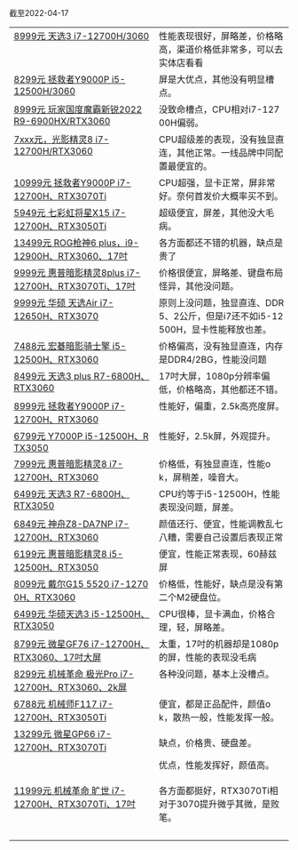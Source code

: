 截至2022-04-17

<table>
<tr>
<tr><td valign="top" colspan="1" rowspan="1"><a target="_blank" href="http://mp.weixin.qq.com/s?__biz=MzA5MzcxNjQwNw==&amp;mid=2649891873&amp;idx=1&amp;sn=9a9a75a00382bc75d14410a3f4d5c432&amp;chksm=885f2ef9bf28a7ef705ca7fb48e0f85420b42c30fff92cec20b690ebf63768227a3c41b994ab&amp;scene=21#wechat_redirect" textvalue="8999元 天选3 i7-12700H/3060" linktype="text" imgurl="" imgdata="null" data-itemshowtype="0" tab="innerlink" data-linktype="2" wah-hotarea="click" hasload="1">8999元 天选3 i7-12700H/3060</a><br></td><td valign="top" colspan="1" rowspan="1" style="word-break: break-all;">性能表现很好，屏略差，价格略高，渠道价格低非常多，可以去实体店看看<br></td></tr><tr><td valign="top" colspan="1" rowspan="1"><a target="_blank" href="http://mp.weixin.qq.com/s?__biz=MzA5MzcxNjQwNw==&amp;mid=2649891803&amp;idx=1&amp;sn=a49c3aa30f322424516b74e08373829c&amp;chksm=885f2903bf28a0156f1b165c1e5f4e3cf6943ba4da3dcbae971ae443ae9de110b3bea7996ffc&amp;scene=21#wechat_redirect" textvalue="8299元 拯救者Y9000P i5-12500H/3060" linktype="text" imgurl="" imgdata="null" data-itemshowtype="0" tab="innerlink" data-linktype="2" wah-hotarea="click" hasload="1">8299元 拯救者Y9000P i5-12500H/3060</a><br></td><td valign="top" colspan="1" rowspan="1" style="word-break: break-all;">屏是大优点，其他没有明显槽点。<br></td></tr><tr><td valign="top" colspan="1" rowspan="1"><a target="_blank" href="http://mp.weixin.qq.com/s?__biz=MzA5MzcxNjQwNw==&amp;mid=2649891748&amp;idx=1&amp;sn=a3f2d9c427a8e0d87fd4d5ffb19aa0e8&amp;chksm=885f297cbf28a06aef37b34a1b2fd9273d897373f0b31a0ee41af2c01a22c933ade12ba93073&amp;scene=21#wechat_redirect" textvalue="8999元 玩家国度魔霸新锐2022 R9-6900HX/RTX3060" linktype="text" imgurl="" imgdata="null" data-itemshowtype="0" tab="innerlink" data-linktype="2" wah-hotarea="click" hasload="1">8999元 玩家国度魔霸新锐2022 R9-6900HX/RTX3060</a><br></td><td valign="top" colspan="1" rowspan="1" style="word-break: break-all;">没致命槽点，CPU相对i7-12700H偏弱。<br></td></tr><tr><td valign="top" colspan="1" rowspan="1"><a target="_blank" href="http://mp.weixin.qq.com/s?__biz=MzA5MzcxNjQwNw==&amp;mid=2649891655&amp;idx=1&amp;sn=b25d1dc27ae555a78e3cf2f1cc97ba92&amp;chksm=885f299fbf28a08916b08ed79d9d6ec14588123239da3603af2f73bdc5c571e95a04e415f8e9&amp;scene=21#wechat_redirect" textvalue="7xxx元，光影精灵8 i7-12700H/RTX3060" linktype="text" imgurl="" imgdata="null" data-itemshowtype="0" tab="innerlink" data-linktype="2" wah-hotarea="click" hasload="1">7xxx元，光影精灵8 i7-12700H/RTX3060</a><br></td><td valign="top" colspan="1" rowspan="1" style="word-break: break-all;">CPU超级差的表现，没有独显直连，其他正常。一线品牌中同配置最便宜的。<br></td></tr><tr><td valign="top" colspan="1" rowspan="1"><a target="_blank" href="http://mp.weixin.qq.com/s?__biz=MzA5MzcxNjQwNw==&amp;mid=2649891585&amp;idx=1&amp;sn=c147905e819d51136d86e8c3331c844f&amp;chksm=885f29d9bf28a0cf2a0afc0a79f1b01038b1065fd3139d75d07845d9981612642d06b9f0111b&amp;scene=21#wechat_redirect" textvalue="10999元 拯救者Y9000P i7-12700H、RTX3070Ti" linktype="text" imgurl="" imgdata="null" data-itemshowtype="0" tab="innerlink" data-linktype="2" wah-hotarea="click" hasload="1">10999元 拯救者Y9000P i7-12700H、RTX3070Ti</a><br></td><td valign="top" colspan="1" rowspan="1" style="word-break: break-all;">CPU超强，显卡正常，屏非常好。奈何首发价大概率买不到。<br></td></tr><tr><td valign="top" colspan="1" rowspan="1"><a target="_blank" href="http://mp.weixin.qq.com/s?__biz=MzA5MzcxNjQwNw==&amp;mid=2649891454&amp;idx=1&amp;sn=2b1646e57a9f36f3d81ba27a8ffe1b5c&amp;chksm=885f28a6bf28a1b04c6b98f891d6f563ed53bbc3429df7e5cf52fbda307bafc489271061a7b2&amp;scene=21#wechat_redirect" textvalue="5949元 七彩虹将星X15 i7-12700H、RTX3050Ti" linktype="text" imgurl="" imgdata="null" data-itemshowtype="0" tab="innerlink" data-linktype="2" wah-hotarea="click" hasload="1">5949元 七彩虹将星X15 i7-12700H、RTX3050Ti</a><br></td><td valign="top" colspan="1" rowspan="1" style="word-break: break-all;">超级便宜，屏差，其他没大毛病。<br></td></tr><tr><td valign="top" colspan="1" rowspan="1"><a target="_blank" href="http://mp.weixin.qq.com/s?__biz=MzA5MzcxNjQwNw==&amp;mid=2649891347&amp;idx=1&amp;sn=3dd2264b0a68ca4cedc679b3c9195439&amp;chksm=885f28cbbf28a1dd880bbd5c612bc2f4a0ddc0f548e551c2c2cfac21b150787f53ada952899b&amp;scene=21#wechat_redirect" textvalue="13499元 ROG枪神6 plus，i9-12900H、RTX3060、17吋" linktype="text" imgurl="" imgdata="null" data-itemshowtype="0" tab="innerlink" data-linktype="2" wah-hotarea="click" hasload="1">13499元 ROG枪神6 plus，i9-12900H、RTX3060、17吋</a><br></td><td valign="top" colspan="1" rowspan="1" style="word-break: break-all;">各方面都还不错的机器，缺点是贵了<br></td></tr><tr><td valign="top" colspan="1" rowspan="1"><a target="_blank" href="http://mp.weixin.qq.com/s?__biz=MzA5MzcxNjQwNw==&amp;mid=2649891281&amp;idx=1&amp;sn=f95cfd3cd67cda26a315ffb5e6161c6a&amp;chksm=885f2b09bf28a21fce551e904dbb4a62be53df42da55c57b3c41cbc079c2a74585c92fb317de&amp;scene=21#wechat_redirect" textvalue="9999元 惠普暗影精灵8plus i7-12700H、RTX3070Ti、17吋" linktype="text" imgurl="" imgdata="null" data-itemshowtype="0" tab="innerlink" data-linktype="2" wah-hotarea="click" hasload="1">9999元 惠普暗影精灵8plus i7-12700H、RTX3070Ti、17吋</a><br></td><td valign="top" colspan="1" rowspan="1" style="word-break: break-all;">价格很便宜，屏略差、键盘布局怪异，其他没问题。<br></td></tr><tr><td valign="top" colspan="1" rowspan="1"><a target="_blank" href="http://mp.weixin.qq.com/s?__biz=MzA5MzcxNjQwNw==&amp;mid=2649891120&amp;idx=1&amp;sn=003fef9269f31b62a703dada21d905e6&amp;chksm=885f2be8bf28a2fe6dada1b9be99a82ebfe8a2cd257c5126e465b41a568f23221b213ee1b510&amp;scene=21#wechat_redirect" textvalue="9999元 华硕 天选Air i7-12650H、RTX3070" linktype="text" imgurl="" imgdata="null" data-itemshowtype="0" tab="innerlink" data-linktype="2" wah-hotarea="click" hasload="1">9999元 华硕 天选Air i7-12650H、RTX3070</a><br></td><td valign="top" colspan="1" rowspan="1" style="word-break: break-all;">原则上没问题，独显直连、DDR5、2公斤，但是i7还不如i5-12500H，显卡性能释放也差。<br></td></tr><tr><td valign="top" colspan="1" rowspan="1"><a target="_blank" href="http://mp.weixin.qq.com/s?__biz=MzA5MzcxNjQwNw==&amp;mid=2649890893&amp;idx=1&amp;sn=22ab054ede761bd8b568886ace5d4bd9&amp;chksm=885f2a95bf28a383fd60087f56526a114b7d6b3b336bd5e83a4d70d7f001e4ad80a7edd09208&amp;scene=21#wechat_redirect" textvalue="7488元 宏碁暗影骑士擎 i5-12500H、RTX3060" linktype="text" imgurl="" imgdata="null" data-itemshowtype="0" tab="innerlink" data-linktype="2" wah-hotarea="click" hasload="1">7488元 宏碁暗影骑士擎 i5-12500H、RTX3060</a><br></td><td valign="top" colspan="1" rowspan="1" style="word-break: break-all;">价格偏高，没有独显直连，内存是DDR4/2BG，性能没问题<br></td></tr><tr><td valign="top" colspan="1" rowspan="1" style="word-break: break-all;"><a target="_blank" href="http://mp.weixin.qq.com/s?__biz=MzA5MzcxNjQwNw==&amp;mid=2649890828&amp;idx=1&amp;sn=26e61b209b3324309c159bdc800b50a7&amp;chksm=885f2ad4bf28a3c2bd551dc7878b9b7403f49750724982b301f217485e35b974c8509f8fc70e&amp;scene=21#wechat_redirect" textvalue="8499元 天选3 plus R7-6800H、RTX3060" linktype="text" imgurl="" imgdata="null" data-itemshowtype="0" tab="innerlink" data-linktype="2" wah-hotarea="click" hasload="1">8499元 天选3 plus R7-6800H、RTX3060</a><br></td><td valign="top" colspan="1" rowspan="1" style="word-break: break-all;">17吋大屏，1080p分辨率偏低，价格略高，其他都还不错。<br></td></tr><tr><td valign="top" colspan="1" rowspan="1"><a target="_blank" href="http://mp.weixin.qq.com/s?__biz=MzA5MzcxNjQwNw==&amp;mid=2649890766&amp;idx=1&amp;sn=fbc315cd3cf11fca9f3bf378589fb133&amp;chksm=885f1516bf289c0057e9981c6b52780bdd072c262d57fd948de3fc4f8f60a01d513065e2142a&amp;scene=21#wechat_redirect" textvalue="8999元 拯救者Y9000P i7-12700H、RTX3060" linktype="text" imgurl="" imgdata="null" data-itemshowtype="0" tab="innerlink" data-linktype="2" wah-hotarea="click" hasload="1">8999元 拯救者Y9000P i7-12700H、RTX3060</a><br></td><td valign="top" colspan="1" rowspan="1" style="word-break: break-all;">性能好，偏重，2.5k高亮度屏。<br></td></tr><tr><td valign="top" colspan="1" rowspan="1" style="word-break: break-all;"><a target="_blank" href="http://mp.weixin.qq.com/s?__biz=MzA5MzcxNjQwNw==&amp;mid=2649890771&amp;idx=1&amp;sn=7cedb0f1eb9bf2c74156d2423153b016&amp;chksm=885f150bbf289c1de66f7c8627f57d44446de7d49201603bef59a01ba4609a8b87d73c3f8f57&amp;scene=21#wechat_redirect" textvalue="6799元 Y7000P i5-12500H、RTX3050" linktype="text" imgurl="" imgdata="null" data-itemshowtype="0" tab="innerlink" data-linktype="2" wah-hotarea="click" hasload="1">6799元 Y7000P i5-12500H、RTX3050</a><br></td><td valign="top" colspan="1" rowspan="1" style="word-break: break-all;">性能好，2.5k屏，外观提升。<br></td></tr><tr><td valign="top" colspan="1" rowspan="1"><a target="_blank" href="http://mp.weixin.qq.com/s?__biz=MzA5MzcxNjQwNw==&amp;mid=2649890648&amp;idx=1&amp;sn=4216cc60fb12d5df9d3843186de1ce3f&amp;chksm=885f1580bf289c9694f1ff2232fd4dd658fff594c018a291295410d42ce74152da5ef56da297&amp;scene=21#wechat_redirect" textvalue="7999元 惠普暗影精灵8 i7-12700H、RTX3060" linktype="text" imgurl="" imgdata="null" data-itemshowtype="0" tab="innerlink" data-linktype="2" wah-hotarea="click" hasload="1">7999元 惠普暗影精灵8 i7-12700H、RTX3060</a><br></td><td valign="top" colspan="1" rowspan="1" style="word-break: break-all;">价格低，有独显直连，性能ok，屏稍差，噪音大。<br></td></tr><tr><td valign="top" colspan="1" rowspan="1"><a target="_blank" href="http://mp.weixin.qq.com/s?__biz=MzA5MzcxNjQwNw==&amp;mid=2649890551&amp;idx=1&amp;sn=9378bed53edcb6812d5e50377eac02f1&amp;chksm=885f142fbf289d39136c2eae95d2679989a79d02aa3c52531722cc602eb07edf595ab7c22bf4&amp;scene=21#wechat_redirect" textvalue="6499元 天选3 R7-6800H、RTX3050" linktype="text" imgurl="" imgdata="null" data-itemshowtype="0" tab="innerlink" data-linktype="2" wah-hotarea="click" hasload="1">6499元 天选3 R7-6800H、RTX3050</a><br></td><td valign="top" colspan="1" rowspan="1" style="word-break: break-all;">CPU约等于i5-12500H，性能表现没问题，屏差。<br></td></tr><tr><td valign="top" colspan="1" rowspan="1"><a target="_blank" href="http://mp.weixin.qq.com/s?__biz=MzA5MzcxNjQwNw==&amp;mid=2649890486&amp;idx=1&amp;sn=53ad6bd677d42741f3f66f054b1afe13&amp;chksm=885f146ebf289d7810f94941dfb3b1e957061241ab0620344506ade0cdf415ab49edeeadcfac&amp;scene=21#wechat_redirect" textvalue="6849元 神舟Z8-DA7NP i7-12700H、RTX3060" linktype="text" imgurl="" imgdata="null" data-itemshowtype="0" tab="innerlink" data-linktype="2" wah-hotarea="click" hasload="1">6849元 神舟Z8-DA7NP i7-12700H、RTX3060</a><br></td><td valign="top" colspan="1" rowspan="1" style="word-break: break-all;">颜值还行、便宜，性能调教乱七八糟，需要自己设置后表现正常<br></td></tr><tr><td valign="top" colspan="1" rowspan="1"><a target="_blank" href="http://mp.weixin.qq.com/s?__biz=MzA5MzcxNjQwNw==&amp;mid=2649890436&amp;idx=1&amp;sn=c7b5cc3e958d23722ef71c4a08480319&amp;chksm=885f145cbf289d4a6c5aef9b8b02a2a2a019af03134183b5921cec7eecfc3fd04b56b1025f9a&amp;scene=21#wechat_redirect" textvalue="6199元 惠普暗影精灵8 i5-12500H、RTX3050" linktype="text" imgurl="" imgdata="null" data-itemshowtype="0" tab="innerlink" data-linktype="2" wah-hotarea="click" hasload="1">6199元 惠普暗影精灵8 i5-12500H、RTX3050</a><br></td><td valign="top" colspan="1" rowspan="1" style="word-break: break-all;">便宜，性能正常表现，60赫兹屏<br></td></tr><tr><td valign="top" colspan="1" rowspan="1" style="word-break: break-all;"><a target="_blank" href="http://mp.weixin.qq.com/s?__biz=MzA5MzcxNjQwNw==&amp;mid=2649890369&amp;idx=1&amp;sn=929d26c1aaaf99aa3df93284a7d20721&amp;chksm=885f1499bf289d8f9cb90cfb0ee793f0ffe2bd80997ca9be813ee178d757a1acf679f2e33da1&amp;scene=21#wechat_redirect" textvalue="8099元 戴尔G15 5520 i7-12700H、RTX3060" linktype="text" imgurl="" imgdata="null" data-itemshowtype="0" tab="innerlink" data-linktype="2" wah-hotarea="click" hasload="1">8099元 戴尔G15 5520 i7-12700H、RTX3060</a><br></td><td valign="top" colspan="1" rowspan="1" style="word-break: break-all;">价格低，性能好，缺点是没有第二个M2硬盘位。<br></td></tr><tr><td valign="top" colspan="1" rowspan="1"><a target="_blank" href="http://mp.weixin.qq.com/s?__biz=MzA5MzcxNjQwNw==&amp;mid=2649890316&amp;idx=1&amp;sn=ece485484517d88e530559eee8f8a98a&amp;chksm=885f14d4bf289dc25b705777b157cd650c6dadee3ef3c342ddc39746c30f51c0cd328ba9bdc8&amp;scene=21#wechat_redirect" textvalue="6499元 华硕天选3 i5-12500H、RTX3050" linktype="text" imgurl="" imgdata="null" data-itemshowtype="0" tab="innerlink" data-linktype="2" wah-hotarea="click" hasload="1">6499元 华硕天选3 i5-12500H、RTX3050</a><br></td><td valign="top" colspan="1" rowspan="1" style="word-break: break-all;">CPU很棒，显卡满血，价格合理，轻，屏略差。</td></tr><tr><td valign="top" colspan="1" rowspan="1"><a target="_blank" href="http://mp.weixin.qq.com/s?__biz=MzA5MzcxNjQwNw==&amp;mid=2649890236&amp;idx=1&amp;sn=3782360dd4e3b4d6da4c1701df197389&amp;chksm=885f1764bf289e725812eee60c7775b25355821f5f7674291f273092ed705259399540bd5a8a&amp;scene=21#wechat_redirect" textvalue="8799元 微星GF76 i7-12700H、RTX3060、17吋大屏" linktype="text" imgurl="" imgdata="null" data-itemshowtype="0" tab="innerlink" data-linktype="2" wah-hotarea="click" hasload="1">8799元 微星GF76 i7-12700H、RTX3060、17吋大屏</a><br></td><td valign="top" colspan="1" rowspan="1" style="word-break: break-all;">太重，17吋的机器却是1080p的屏，性能的表现没毛病<br></td></tr><tr><td valign="top" colspan="1" rowspan="1"><a target="_blank" href="http://mp.weixin.qq.com/s?__biz=MzA5MzcxNjQwNw==&amp;mid=2649890134&amp;idx=1&amp;sn=142a260d217c999763b4604af64d5101&amp;chksm=885f178ebf289e9856802b3497e9e31158377210da0d6773495f48b03d9938fe5d8627ba507b&amp;scene=21#wechat_redirect" textvalue="8299元 机械革命 极光Pro i7-12700H、RTX3060、2k屏" linktype="text" imgurl="" imgdata="null" data-itemshowtype="0" tab="innerlink" data-linktype="2" wah-hotarea="click" hasload="1">8299元 机械革命 极光Pro i7-12700H、RTX3060、2k屏</a><br></td><td valign="top" colspan="1" rowspan="1" style="word-break: break-all;">各种没问题，基本上没槽点。<br></td></tr><tr><td valign="top" colspan="1" rowspan="1"><a target="_blank" href="http://mp.weixin.qq.com/s?__biz=MzA5MzcxNjQwNw==&amp;mid=2649890041&amp;idx=1&amp;sn=009a437e1167de5097f470caecb51571&amp;chksm=885f1621bf289f378ac6daaa740ee2cf8f1b74ac942b023366ee3621f968d81a7115580456d1&amp;scene=21#wechat_redirect" textvalue="6788元 机械师F117 i7-12700H、RTX3050Ti" linktype="text" imgurl="" imgdata="null" data-itemshowtype="0" tab="innerlink" data-linktype="2" wah-hotarea="click" hasload="1">6788元 机械师F117 i7-12700H、RTX3050Ti</a><br></td><td valign="top" colspan="1" rowspan="1" style="word-break: break-all;">便宜，都是正品配件，颜值ok，散热一般，性能发挥一般。<br></td></tr><tr><td valign="top" colspan="1" rowspan="1"><a target="_blank" href="http://mp.weixin.qq.com/s?__biz=MzA5MzcxNjQwNw==&amp;mid=2649889922&amp;idx=1&amp;sn=ff27f88927c0db36e8ecb9a83808410a&amp;chksm=885f165abf289f4c0c980e36958b61df35cd8157efdff330e2561f9552a99f2fc7fa5438a036&amp;scene=21#wechat_redirect" textvalue="13299元 微星GP66 i7-12700H、RTX3070Ti" linktype="text" imgurl="" imgdata="null" data-itemshowtype="0" tab="innerlink" data-linktype="2" wah-hotarea="click" hasload="1">13299元 微星GP66 i7-12700H、RTX3070Ti</a><br></td><td valign="top" colspan="1" rowspan="1" style="word-break: break-all;"><p>缺点，价格贵、硬盘差。</p><p>优点，性能发挥好，颜值高。</p></td></tr><tr><td width="268" valign="top"><a target="_blank" href="http://mp.weixin.qq.com/s?__biz=MzA5MzcxNjQwNw==&amp;mid=2649889694&amp;idx=1&amp;sn=f0dfc549ba996b7e24e60ff5d7086074&amp;chksm=885f1146bf28985059e39895e0de8da722f9fc24044737860e4653964ba46ed584823afee33c&amp;scene=21#wechat_redirect" textvalue="11999元 机械革命 旷世 i7-12700H、RTX3070Ti、17吋" linktype="text" imgurl="" imgdata="null" data-itemshowtype="0" tab="innerlink" data-linktype="2" wah-hotarea="click" hasload="1">11999元 机械革命 旷世 i7-12700H、RTX3070Ti、17吋</a><br></td><td width="268" valign="top" style="word-break: break-all;">各方面都挺好，RTX3070Ti相对于3070提升微乎其微，是败笔。<br></td></tr><tr><td width="268" valign="top"><br></td><td width="268" valign="top"><br></td></tr></table>
